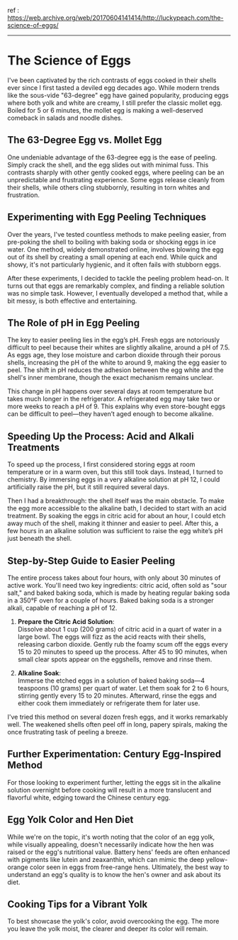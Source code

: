 ref : https://web.archive.org/web/20170604141414/http://luckypeach.com/the-science-of-eggs/

---

# The Science of Eggs

I've been captivated by the rich contrasts of eggs cooked in their shells ever since I first tasted a deviled egg decades ago. While modern trends like the sous-vide "63-degree" egg have gained popularity, producing eggs where both yolk and white are creamy, I still prefer the classic mollet egg. Boiled for 5 or 6 minutes, the mollet egg is making a well-deserved comeback in salads and noodle dishes.

## The 63-Degree Egg vs. Mollet Egg

One undeniable advantage of the 63-degree egg is the ease of peeling. Simply crack the shell, and the egg slides out with minimal fuss. This contrasts sharply with other gently cooked eggs, where peeling can be an unpredictable and frustrating experience. Some eggs release cleanly from their shells, while others cling stubbornly, resulting in torn whites and frustration.

## Experimenting with Egg Peeling Techniques

Over the years, I've tested countless methods to make peeling easier, from pre-poking the shell to boiling with baking soda or shocking eggs in ice water. One method, widely demonstrated online, involves blowing the egg out of its shell by creating a small opening at each end. While quick and showy, it's not particularly hygienic, and it often fails with stubborn eggs.

After these experiments, I decided to tackle the peeling problem head-on. It turns out that eggs are remarkably complex, and finding a reliable solution was no simple task. However, I eventually developed a method that, while a bit messy, is both effective and entertaining.

## The Role of pH in Egg Peeling

The key to easier peeling lies in the egg’s pH. Fresh eggs are notoriously difficult to peel because their whites are slightly alkaline, around a pH of 7.5. As eggs age, they lose moisture and carbon dioxide through their porous shells, increasing the pH of the white to around 9, making the egg easier to peel. The shift in pH reduces the adhesion between the egg white and the shell's inner membrane, though the exact mechanism remains unclear.

This change in pH happens over several days at room temperature but takes much longer in the refrigerator. A refrigerated egg may take two or more weeks to reach a pH of 9. This explains why even store-bought eggs can be difficult to peel—they haven’t aged enough to become alkaline.

## Speeding Up the Process: Acid and Alkali Treatments

To speed up the process, I first considered storing eggs at room temperature or in a warm oven, but this still took days. Instead, I turned to chemistry. By immersing eggs in a very alkaline solution at pH 12, I could artificially raise the pH, but it still required several days.

Then I had a breakthrough: the shell itself was the main obstacle. To make the egg more accessible to the alkaline bath, I decided to start with an acid treatment. By soaking the eggs in citric acid for about an hour, I could etch away much of the shell, making it thinner and easier to peel. After this, a few hours in an alkaline solution was sufficient to raise the egg white’s pH just beneath the shell.

## Step-by-Step Guide to Easier Peeling

The entire process takes about four hours, with only about 30 minutes of active work. You'll need two key ingredients: citric acid, often sold as "sour salt," and baked baking soda, which is made by heating regular baking soda in a 350°F oven for a couple of hours. Baked baking soda is a stronger alkali, capable of reaching a pH of 12.

1. **Prepare the Citric Acid Solution**:  
   Dissolve about 1 cup (200 grams) of citric acid in a quart of water in a large bowl. The eggs will fizz as the acid reacts with their shells, releasing carbon dioxide. Gently rub the foamy scum off the eggs every 15 to 20 minutes to speed up the process. After 45 to 90 minutes, when small clear spots appear on the eggshells, remove and rinse them.

2. **Alkaline Soak**:  
   Immerse the etched eggs in a solution of baked baking soda—4 teaspoons (10 grams) per quart of water. Let them soak for 2 to 6 hours, stirring gently every 15 to 20 minutes. Afterward, rinse the eggs and either cook them immediately or refrigerate them for later use.

I've tried this method on several dozen fresh eggs, and it works remarkably well. The weakened shells often peel off in long, papery spirals, making the once frustrating task of peeling a breeze.

## Further Experimentation: Century Egg-Inspired Method

For those looking to experiment further, letting the eggs sit in the alkaline solution overnight before cooking will result in a more translucent and flavorful white, edging toward the Chinese century egg.

## Egg Yolk Color and Hen Diet

While we're on the topic, it's worth noting that the color of an egg yolk, while visually appealing, doesn't necessarily indicate how the hen was raised or the egg's nutritional value. Battery hens' feeds are often enhanced with pigments like lutein and zeaxanthin, which can mimic the deep yellow-orange color seen in eggs from free-range hens. Ultimately, the best way to understand an egg's quality is to know the hen's owner and ask about its diet.

## Cooking Tips for a Vibrant Yolk

To best showcase the yolk's color, avoid overcooking the egg. The more you leave the yolk moist, the clearer and deeper its color will remain.
